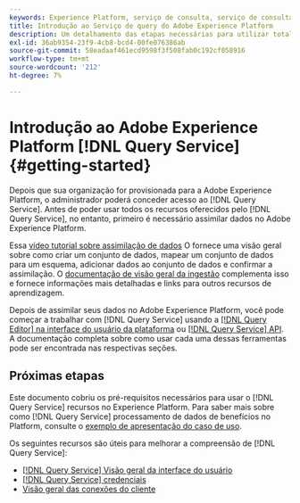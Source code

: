 ```yaml
---
keywords: Experience Platform, serviço de consulta, serviço de consulta, query
title: Introdução ao Serviço de query do Adobe Experience Platform
description: Um detalhamento das etapas necessárias para utilizar totalmente o Serviço de query da Adobe Experience Platform
exl-id: 36ab9354-23f9-4cb8-bcd4-00fe076386ab
source-git-commit: 58eadaaf461ecd9598f3f508fab0c192cf058916
workflow-type: tm+mt
source-wordcount: '212'
ht-degree: 7%

---
```


# Introdução ao Adobe Experience Platform [!DNL Query Service] {#getting-started}

Depois que sua organização for provisionada para a Adobe Experience Platform, o administrador poderá conceder acesso ao [!DNL Query Service]. Antes de poder usar todos os recursos oferecidos pelo [!DNL Query Service], no entanto, primeiro é necessário assimilar dados no Adobe Experience Platform.

Essa [vídeo tutorial sobre assimilação de dados](https://experienceleague.adobe.com/docs/platform-learn/tutorials/data-ingestion/create-datasets-and-ingest-data.html?lang=pt-BR) O fornece uma visão geral sobre como criar um conjunto de dados, mapear um conjunto de dados para um esquema, adicionar dados ao conjunto de dados e confirmar a assimilação. O [documentação de visão geral da ingestão](../../ingestion/home.md) complementa isso e fornece informações mais detalhadas e links para outros recursos de aprendizagem.

Depois de assimilar seus dados no Adobe Experience Platform, você pode começar a trabalhar com [!DNL Query Service] usando a [[!DNL Query Editor] na interface do usuário da plataforma](../ui/user-guide.md) ou [[!DNL Query Service] API](../api/getting-started.md). A documentação completa sobre como usar cada uma dessas ferramentas pode ser encontrada nas respectivas seções.

## Próximas etapas

Este documento cobriu os pré-requisitos necessários para usar o [!DNL Query Service] recursos no Experience Platform. Para saber mais sobre como [!DNL Query Service] processamento de dados de benefícios no Platform, consulte o [exemplo de apresentação do caso de uso](../use-cases/abandoned-browse.md).

Os seguintes recursos são úteis para melhorar a compreensão de [!DNL Query Service]:

- [[!DNL Query Service] Visão geral da interface do usuário](../ui/overview.md)
- [[!DNL Query Service] credenciais](../ui/credentials.md)
- [Visão geral das conexões do cliente](../clients/overview.md)
